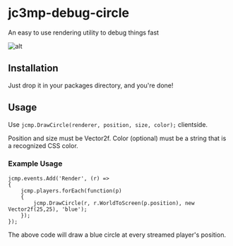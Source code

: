 # jc3mp-debug-circle
An easy to use rendering utility to debug things fast

![alt](https://i.imgur.com/8xRsdEx.png)

## Installation

Just drop it in your packages directory, and you're done!

## Usage

Use `jcmp.DrawCircle(renderer, position, size, color);` clientside.

Position and size must be Vector2f. Color (optional) must be a string that is a recognized CSS color. 

### Example Usage
```
jcmp.events.Add('Render', (r) => 
{
    jcmp.players.forEach(function(p) 
    {
        jcmp.DrawCircle(r, r.WorldToScreen(p.position), new Vector2f(25,25), 'blue');
    });
});
```
The above code will draw a blue circle at every streamed player's position.